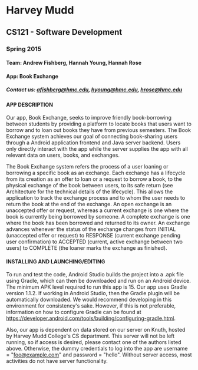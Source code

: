 # Harvey Mudd
## CS121 - Software Development
### Spring 2015

#### Team: Andrew Fishberg, Hannah Young, Hannah Rose
#### App: Book Exchange

##### Contact us: afishberg@hmc.edu, hyoung@hmc.edu, hrose@hmc.edu

#### APP DESCRIPTION
Our app, Book Exchange, seeks to improve friendly book-borrowing between students by providing a platform to locate books that users want to borrow and to loan out books they have from previous semesters. The Book Exchange system achieves our goal of connecting book-sharing users through a Android application frontend and Java server backend. Users only directly interact with the app while the server supplies the app with all relevant data on users, books, and exchanges. 

The Book Exchange system refers the process of a user loaning or borrowing a specific book as an exchange. Each exchange has a lifecycle from its creation as an offer to loan or a request to borrow a book, to the physical exchange of the book between users, to its safe return (see Architecture for the technical details of the lifecycle). This allows the application to track the exchange process and to whom the user needs to return the book at the end of the exchange. An open exchange is an unaccepted offer or request, whereas a current exchange is one where the book is currently being borrowed by someone. A complete exchange is one where the book has been borrowed and returned to its owner. An exchange advances whenever the status of the exchange changes from INITIAL (unaccepted offer or request) to RESPONSE (current exchange pending user confirmation) to ACCEPTED (current, active exchange between two users) to COMPLETE (the loaner marks the exchange as finished). 

#### INSTALLING AND LAUNCHING/EDITING
To run and test the code, Android Studio builds the project into a .apk file using Gradle, which can then be downloaded and run on an Android device. The minimum APK level required to run this app is 15. Our app uses Gradle version 1.1.2. If working in Android Studio, then the Gradle plugin will be automatically downloaded. We would recommend developing in this environment for consistency's sake. However, if this is not preferable, information on how to configure Gradle can be found at https://developer.android.com/tools/building/configuring-gradle.html. 

Also, our app is dependent on data stored on our server on Knuth, hosted by Harvey Mudd College's CS department. This server will not be left running, so if access is desired, please contact one of the authors listed above. Otherwise, the dummy credentials to log into the app are username = "foo@example.com" and password = "hello". Without server access, most activities do not have server functionality.
